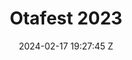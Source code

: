---
title: Otafest 2023
date: 2024-02-17 19:27:45 Z
gallerypath: /assets/images/gallery/otafest2023
headerimg: "/assets/images/background/news-about.webp"
homeimg: "/assets/images/gallery/otafest2023homeimg.webp"
layout: gallery
---